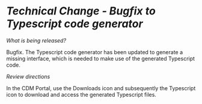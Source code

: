 # *Technical Change - Bugfix to Typescript code generator*

_What is being released?_

Bugfix. The Typescript code generator has been updated to generate a missing interface, which is needed to make use of the generated Typescript code.

_Review directions_

In the CDM Portal, use the Downloads icon and subsequently the Typescript icon to download and access the generated Typescript files.
